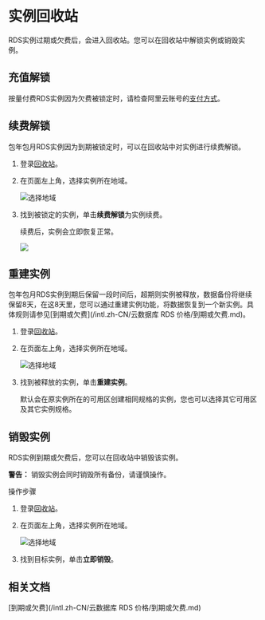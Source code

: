 # 实例回收站

RDS实例过期或欠费后，会进入回收站。您可以在回收站中解锁实例或销毁实例。

## 充值解锁

按量付费RDS实例因为欠费被锁定时，请检查阿里云账号的[支付方式](https://billing.console.aliyun.com/?#/account/overview)。

## 续费解锁

包年包月RDS实例因为到期被锁定时，可以在回收站中对实例进行续费解锁。

1.  登录[回收站](https://rdsnext.console.aliyun.com/#/rdsList/cn-hangzhou/recyclelist/lock)。
2.  在页面左上角，选择实例所在地域。

    ![选择地域](https://static-aliyun-doc.oss-accelerate.aliyuncs.com/assets/img/zh-CN/3074469951/p36543.png)

3.  找到被锁定的实例，单击**续费解锁**为实例续费。

    续费后，实例会立即恢复正常。

    ![](https://static-aliyun-doc.oss-accelerate.aliyuncs.com/assets/img/zh-CN/5077559951/p9429.png)


## 重建实例

包年包月RDS实例到期后保留一段时间后，超期则实例被释放，数据备份将继续保留8天，在这8天里，您可以通过重建实例功能，将数据恢复到一个新实例。具体规则请参见[到期或欠费](/intl.zh-CN/云数据库 RDS 价格/到期或欠费.md)。

1.  登录[回收站](https://rdsnext.console.aliyun.com/#/rdsList/cn-hangzhou/recyclelist/lock)。
2.  在页面左上角，选择实例所在地域。

    ![选择地域](https://static-aliyun-doc.oss-accelerate.aliyuncs.com/assets/img/zh-CN/3074469951/p36543.png)

3.  找到被释放的实例，单击**重建实例**。

    默认会在原实例所在的可用区创建相同规格的实例，您也可以选择其它可用区及其它实例规格。


## 销毁实例

RDS实例到期或欠费后，您可以在回收站中销毁该实例。

**警告：** 销毁实例会同时销毁所有备份，请谨慎操作。

操作步骤

1.  登录[回收站](https://rdsnext.console.aliyun.com/#/rdsList/cn-hangzhou/recyclelist/lock)。
2.  在页面左上角，选择实例所在地域。

    ![选择地域](https://static-aliyun-doc.oss-accelerate.aliyuncs.com/assets/img/zh-CN/3074469951/p36543.png)

3.  找到目标实例，单击**立即销毁**。

## 相关文档

[到期或欠费](/intl.zh-CN/云数据库 RDS 价格/到期或欠费.md)

